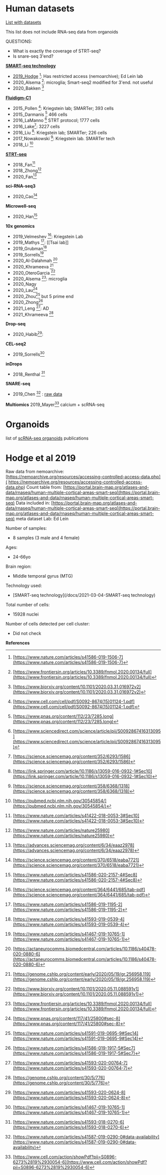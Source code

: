 # Human datasets


[List with datasets](https://pubmed.ncbi.nlm.nih.gov/29096072/)

This list does not include RNA-seq data from organoids


QUESTIONS:
- What is exactly the coverage of STRT-seq?
- Is snare-seq 3'end?



**[SMART-seq technology](2021-03-04-Library-prep#SMART-seq-technologies)**

- [2019_Hodge](#hodge-et-al-2019) [^1]: Has restricted access (nemoarchive); Ed Lein lab
- 2020_Alsema [^15]: microglia; Smart-seq2 modified for 3'end. not useful
- 2020_Bakken [^27]

**[Fluidigm-C1](2021-03-04-Library-prep#Fluidigm-C1)**
- 2015_Pollen [^20]: Kriegstein lab; SMARTer; 393 cells
- 2015_Darmanis [^21] 466 cells
- 2016_LaManno [^11] STRT protocol; 1777 cells
- 2016_Lake[^4]: 3227 cells
- 2016_Liu [^19]: Kriegstein lab; SMARTer; 226 cells
- 2017_Nowakowski [^9]: Kriegstein lab. SMARTer tech
- 2018_Li [^22]

**[STRT-seq](2021-03-04-Library-prep^STRT-seq)**
- 2018_Fan[^25] 
- 2018_Zhong[^13]
- 2020_Fan[^7]

**sci-RNA-seq3**
- 2020_Cao[^31]

**Microwell-seq**
- 2020_Han[^12]

**10x genomics**
- 2019_Velmeshev [^2]: Kriegstein Lab
- 2019_Mathys [^3]: [[Tsai lab]]
- 2019_Grubman[^16]
- 2019_Sorrells[^17]
- 2020_Al-Dalahmah [^8]
- 2020_Khrameeva [^10]
- 2020_OteroGarcia [^14]
- 2020_Alsema [^15]: microglia
- 2020_Nagy
- 2020_Lau[^23]
- 2020_Zhou[^24] but 5 prime end
- 2020_Zhong[^29]
- 2021_Leng [^6]: AD
- 2021_Khrameeva [^30]



**Drop-seq**
- 2020_Habib[^5]: 


**CEL-seq2**
- 2019_Sorrells[^17]


**inDrops**
- 2018_Renthal [^18]


**SNARE-seq**
- 2019_Chen [^28] : [raw data](https://knowledge.brain-map.org/data/TGNO3HM2KO03B5EWGBT/summary)

**Multiomics**
2019_Mayer[^26] calcium + scRNA-seq

# Organoids

list of [scRNA-seq organoids](https://www.sciencedirect.com/science/article/pii/S1084952119300035) publications

# Hodge et al 2019
Raw data from nemoarchive: [https://nemoarchive.org/resources/accessing-controlled-access-data.php]( https://nemoarchive.org/resources/accessing-controlled-access-data.php)
Count table from: [https://portal.brain-map.org/atlases-and-data/rnaseq/human-multiple-cortical-areas-smart-seq](https://portal.brain-map.org/atlases-and-data/rnaseq/human-multiple-cortical-areas-smart-seq)
Data included in: [https://portal.brain-map.org/atlases-and-data/rnaseq/human-multiple-cortical-areas-smart-seq](https://portal.brain-map.org/atlases-and-data/rnaseq/human-multiple-cortical-areas-smart-seq) meta dataset
Lab: Ed Lein

Number of samples:
- 8 samples (3 male and 4 female)

Ages:
- 24-66yo

Brain region:
- Middle temporal gyrus (MTG)

Technology used:
- [SMART-seq technology](/docs/2021-03-04-SMART-seq technology)

Total number of cells: 
- 15928 nuclei

Number of cells detected per cell cluster:
- Did not check


**References**

[^1]: [https://www.nature.com/articles/s41586-019-1506-7](https://www.nature.com/articles/s41586-019-1506-7)
[^2]: [https://science.sciencemag.org/content/364/6441/685/tab-pdf](https://science.sciencemag.org/content/364/6441/685/tab-pdf)
[^3]: [https://www.nature.com/articles/s41586-019-1195-2](https://www.nature.com/articles/s41586-019-1195-2)
[^4]: [https://science.sciencemag.org/content/352/6293/1586](https://science.sciencemag.org/content/352/6293/1586)
[^5]: [https://www.nature.com/articles/s41593-020-0624-8](https://www.nature.com/articles/s41593-020-0624-8)
[^6]: [https://www.nature.com/articles/s41593-020-00764-7](https://www.nature.com/articles/s41593-020-00764-7)
[^7]: [https://advances.sciencemag.org/content/6/34/eaaz2978](https://advances.sciencemag.org/content/6/34/eaaz2978)
[^8]: [https://actaneurocomms.biomedcentral.com/articles/10.1186/s40478-020-0880-6](https://actaneurocomms.biomedcentral.com/articles/10.1186/s40478-020-0880-6)
[^9]: [https://science.sciencemag.org/content/358/6368/1318](https://science.sciencemag.org/content/358/6368/1318)
[^10]: [https://genome.cshlp.org/content/early/2020/05/19/gr.256958.119](https://genome.cshlp.org/content/early/2020/05/19/gr.256958.119)
[^11]: [https://www.sciencedirect.com/science/article/pii/S0092867416313095](https://www.sciencedirect.com/science/article/pii/S0092867416313095)
[^12]: [https://www.nature.com/articles/s41586-020-2157-4#Sec8](https://www.nature.com/articles/s41586-020-2157-4#Sec8)
[^13]: [https://www.nature.com/articles/nature25980](https://www.nature.com/articles/nature25980)
[^14]: [https://www.biorxiv.org/content/10.1101/2020.05.11.088591v1](https://www.biorxiv.org/content/10.1101/2020.05.11.088591v1)
[^15]: [https://www.frontiersin.org/articles/10.3389/fnmol.2020.00134/full](https://www.frontiersin.org/articles/10.3389/fnmol.2020.00134/full)
[^16]: [https://www.nature.com/articles/s41593-019-0539-4](https://www.nature.com/articles/s41593-019-0539-4)
[^17]: [https://www.nature.com/articles/s41467-019-10765-1](https://www.nature.com/articles/s41467-019-10765-1)
[^18]: [https://www.nature.com/articles/s41593-018-0270-6](https://www.nature.com/articles/s41593-018-0270-6)
[^19]: [https://link.springer.com/article/10.1186/s13059-016-0932-1#Sec10](https://link.springer.com/article/10.1186/s13059-016-0932-1#Sec10)
[^20]: [https://www.cell.com/cell/pdf/S0092-8674(15)01124-1.pdf](https://www.cell.com/cell/pdf/S0092-8674(15)01124-1.pdf)
[^21]: [https://www.pnas.org/content/112/23/7285.long](https://www.pnas.org/content/112/23/7285.long)
[^22]: [https://pubmed.ncbi.nlm.nih.gov/30545854/](https://pubmed.ncbi.nlm.nih.gov/30545854/)
[^23]: [https://www.pnas.org/content/117/41/25800#sec-8](https://www.pnas.org/content/117/41/25800#sec-8)
[^24]: [https://www.nature.com/articles/s41591-019-0695-9#Sec14](https://www.nature.com/articles/s41591-019-0695-9#Sec14)
[^25]: [https://www.nature.com/articles/s41422-018-0053-3#Sec10](https://www.nature.com/articles/s41422-018-0053-3#Sec10)
[^26]: [https://www.cell.com/action/showPdf?pii=S0896-6273%2819%2930054-6](https://www.cell.com/action/showPdf?pii=S0896-6273%2819%2930054-6)
[^27]: [https://www.biorxiv.org/content/10.1101/2020.03.31.016972v2](https://www.biorxiv.org/content/10.1101/2020.03.31.016972v2)
[^28]: [https://www.nature.com/articles/s41587-019-0290-0#data-availability](https://www.nature.com/articles/s41587-019-0290-0#data-availability)
[^29]: [https://www.nature.com/articles/s41586-019-1917-5#Sec7](https://www.nature.com/articles/s41586-019-1917-5#Sec7)
[^30]: [https://genome.cshlp.org/content/30/5/776](https://genome.cshlp.org/content/30/5/776)
[^31]: [https://science.sciencemag.org/content/370/6518/eaba7721](https://science.sciencemag.org/content/370/6518/eaba7721)